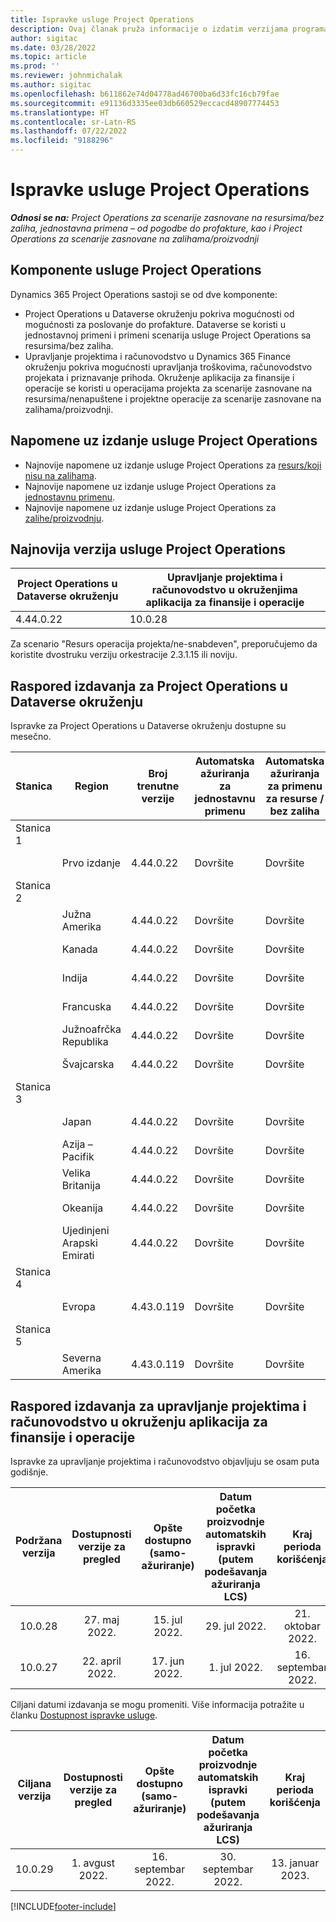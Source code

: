 ```yaml
---
title: Ispravke usluge Project Operations
description: Ovaj članak pruža informacije o izdatim verzijama programa Dynamics 365 Project Operations.
author: sigitac
ms.date: 03/28/2022
ms.topic: article
ms.prod: ''
ms.reviewer: johnmichalak
ms.author: sigitac
ms.openlocfilehash: b611862e74d04778ad46700ba6d33fc16cb79fae
ms.sourcegitcommit: e91136d3335ee03db660529eccacd48907774453
ms.translationtype: HT
ms.contentlocale: sr-Latn-RS
ms.lasthandoff: 07/22/2022
ms.locfileid: "9188296"
---
```

# <a name="project-operations-updates"></a>Ispravke usluge Project Operations

_**Odnosi se na:** Project Operations za scenarije zasnovane na resursima/bez zaliha, jednostavna primena – od pogodbe do profakture, kao i Project Operations za scenarije zasnovane na zalihama/proizvodnji_



## <a name="project-operations-components"></a>Komponente usluge Project Operations

Dynamics 365 Project Operations sastoji se od dve komponente:

- Project Operations u Dataverse okruženju pokriva mogućnosti od mogućnosti za poslovanje do profakture. Dataverse se koristi u jednostavnoj primeni i primeni scenarija usluge Project Operations sa resursima/bez zaliha.
- Upravljanje projektima i računovodstvo u Dynamics 365 Finance okruženju pokriva mogućnosti upravljanja troškovima, računovodstvo projekata i priznavanje prihoda. Okruženje aplikacija za finansije i operacije se koristi u operacijama projekta za scenarije zasnovane na resursima/nenapuštene i projektne operacije za scenarije zasnovane na zalihama/proizvodnji.

## <a name="project-operations-release-notes"></a>Napomene uz izdanje usluge Project Operations
- Najnovije napomene uz izdanje usluge Project Operations za [resurs/koji nisu na zalihama](whats-new-july-2022-resource-based.md).
- Najnovije napomene uz izdanje usluge Project Operations za [jednostavnu primenu](../pro/whats-new/whats-new-july-2022-lite.md).
- Najnovije napomene uz izdanje usluge Project Operations za [zalihe/proizvodnju](../prod-pma/whats-new/whats-new-jul-2022-stocked.md).

## <a name="project-operations-latest-version"></a>Najnovija verzija usluge Project Operations

| Project Operations u Dataverse okruženju | Upravljanje projektima i računovodstvo u okruženjima aplikacija za finansije i operacije | 
| --- | --- |
| 4.44.0.22 | 10.0.28 |

Za scenario "Resurs operacija projekta/ne-snabdeven", preporučujemo da koristite dvostruku verziju orkestracije 2.3.1.15 ili noviju.

## <a name="release-schedule-for-project-operations-on-dataverse-environment"></a>Raspored izdavanja za Project Operations u Dataverse okruženju

Ispravke za Project Operations u Dataverse okruženju dostupne su mesečno. 

| Stanica | Region | Broj trenutne verzije | Automatska ažuriranja za jednostavnu primenu | Automatska ažuriranja za primenu za resurse / bez zaliha | Broj sledeće verzije | Datum opšte dostupnosti sledeće verzije |
|-----------|-----------------------|-----------------|--------------------|---------------------|---------------------|---------------------|
| Stanica 1 |   &nbsp;              |    &nbsp;       | &nbsp;             |      &nbsp;         |      &nbsp;         |      &nbsp;         |
|   &nbsp;  | Prvo izdanje         |  4.44.0.22      | Dovršite           | Dovršite            | TBD                 | 05. avgust 2022.       |
| Stanica 2 |   &nbsp;              |    &nbsp;       | &nbsp;             |      &nbsp;         |      &nbsp;         |      &nbsp;         |
|   &nbsp;  | Južna Amerika         |  4.44.0.22      | Dovršite           | Dovršite            | TBD                 | 06. avgust 2022.       |
|   &nbsp;  | Kanada                |  4.44.0.22      | Dovršite           | Dovršite            | TBD                 | 06. avgust 2022.       |
|   &nbsp;  | Indija                 |  4.44.0.22      | Dovršite           | Dovršite            | TBD                 | 06. avgust 2022.       |
|   &nbsp;  | Francuska                |  4.44.0.22      | Dovršite           | Dovršite            | TBD                 | 06. avgust 2022.       |
|   &nbsp;  | Južnoafrčka Republika          |  4.44.0.22      | Dovršite           | Dovršite            | TBD                 | 06. avgust 2022.       |
|   &nbsp;  | Švajcarska           |  4.44.0.22      | Dovršite           | Dovršite            | TBD                 | 06. avgust 2022.       |
| Stanica 3 |      &nbsp;           |     &nbsp;      |     &nbsp;         |      &nbsp;         |      &nbsp;         |      &nbsp;         |
|   &nbsp;  | Japan                 |  4.44.0.22      | Dovršite      | Dovršite       | TBD                 | 12. avgust 2022.       |
|   &nbsp;  | Azija – Pacifik          |  4.44.0.22      | Dovršite      | Dovršite       | TBD                 | 12. avgust 2022.       |
|   &nbsp;  | Velika Britanija         |  4.44.0.22      | Dovršite      | Dovršite       | TBD                 | 12. avgust 2022.       |
|   &nbsp;  | Okeanija               |  4.44.0.22      | Dovršite      | Dovršite       | TBD                 | 12. avgust 2022.       |
|   &nbsp;  | Ujedinjeni Arapski Emirati  |  4.44.0.22      | Dovršite      | Dovršite       | TBD                 | 12. avgust 2022.       |
| Stanica 4 |     &nbsp;            |     &nbsp;      |     &nbsp;         |      &nbsp;         |      &nbsp;         |      &nbsp;         |
|   &nbsp;  | Evropa                |  4.43.0.119      | Dovršite           | Dovršite            | 4.44.0.22           | 29. jul 2022.       |
| Stanica 5 |     &nbsp;            |     &nbsp;      |     &nbsp;         |      &nbsp;         |      &nbsp;         |      &nbsp;         |
|   &nbsp;  | Severna Amerika         |  4.43.0.119      | Dovršite           | Dovršite            | 4.44.0.22           | 05. avgust 2022.       |

## <a name="release-schedule-for-project-management-and-accounting-in-the-finance-and-operations-apps-environment"></a>Raspored izdavanja za upravljanje projektima i računovodstvo u okruženju aplikacija za finansije i operacije

Ispravke za upravljanje projektima i računovodstvo objavljuju se osam puta godišnje.

|Podržana verzija| Dostupnosti verzije za pregled | Opšte dostupno (samo-ažuriranje) | Datum početka proizvodnje automatskih ispravki (putem podešavanja ažuriranja LCS) |   Kraj perioda korišćenja   |
|:---------------:|:---------------------------:|:---------------------------------:|:--------------------------------------------------------------------:|:------------------:|
|     10.0.28     |      27. maj 2022.           |        15. jul 2022.              |                          29. jul 2022.                               | 21. oktobar 2022.   |
|     10.0.27     |      22. april 2022.         |        17. jun 2022.              |                          1. jul 2022.                                | 16. septembar 2022. |

Ciljani datumi izdavanja se mogu promeniti. Više informacija potražite u članku [Dostupnost ispravke usluge](/dynamics365/fin-ops-core/fin-ops/get-started/public-preview-releases?toc=%2fdynamics365%2ffinance%2ftoc.json).

|Ciljana verzija | Dostupnosti verzije za pregled | Opšte dostupno (samo-ažuriranje) | Datum početka proizvodnje automatskih ispravki (putem podešavanja ažuriranja LCS) |   Kraj perioda korišćenja   |
|:---------------:|:---------------------------:|:---------------------------------:|:--------------------------------------------------------------------:|:------------------:|
|     10.0.29     |      1. avgust 2022.         |       16. septembar 2022.          |                        30. septembar 2022.                            | 13. januar 2023.   |

[!INCLUDE[footer-include](../includes/footer-banner.md)]
